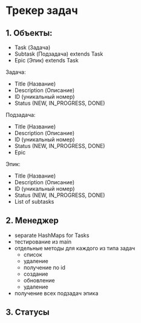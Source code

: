 # Трекер задач

## 1. Объекты:
* Task (Задача)
* Subtask (Подзадача) extends Task
* Epic (Эпик) extends Task

Задача:
* Title (Название)
* Description (Описание)
* ID (уникальный номер)
* Status (NEW, IN_PROGRESS, DONE)

Подзадача: 
* Title (Название)
* Description (Описание)
* ID (уникальный номер)
* Status (NEW, IN_PROGRESS, DONE)
* Epic

Эпик:
* Title (Название)
* Description (Описание)
* ID (уникальный номер)
* Status (NEW, IN_PROGRESS, DONE)
* List of subtasks

## 2. Менеджер
* separate HashMaps for Tasks
* тестирование из main 
* отдельные методы для каждого из типа задач 
  * список 
  * удаление
  * получение по id
  * создание
  * обновление
  * удаление
* получение всех подзадач эпика

## 3. Статусы







